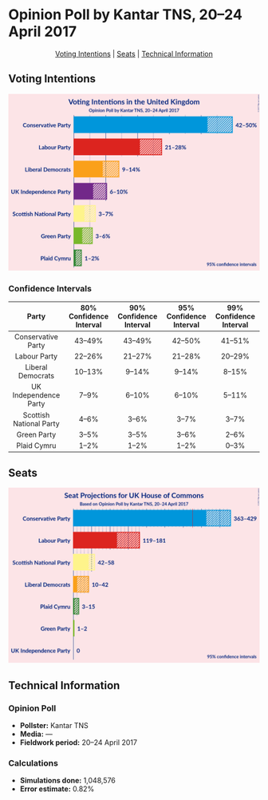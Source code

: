 # Opinion Poll by Kantar TNS, 20–24 April 2017

<p align="center"><a href="#voting-intentions">Voting Intentions</a> | <a href="#seats">Seats</a> | <a href="#technical-information">Technical Information</a></p>

## Voting Intentions

![Graph with voting intentions not yet produced](2017-04-24-Kantar-TNS.png "Voting Intentions")

### Confidence Intervals

| Party | 80% Confidence Interval | 90% Confidence Interval | 95% Confidence Interval | 99% Confidence Interval |
|:-----:|:-----------------------:|:-----------------------:|:-----------------------:|:-----------------------:|
| Conservative Party | 43–49% |43–49% |42–50% |41–51% |
| Labour Party | 22–26% |21–27% |21–28% |20–29% |
| Liberal Democrats | 10–13% |9–14% |9–14% |8–15% |
| UK Independence Party | 7–9% |6–10% |6–10% |5–11% |
| Scottish National Party | 4–6% |3–6% |3–7% |3–7% |
| Green Party | 3–5% |3–5% |3–6% |2–6% |
| Plaid Cymru | 1–2% |1–2% |1–2% |0–3% |

## Seats

![Graph with seats not yet produced](2017-04-24-Kantar-TNS-seats.png "Seats")

## Technical Information

### Opinion Poll

+ **Pollster:** Kantar TNS
+ **Media:** —
+ **Fieldwork period:** 20–24 April 2017

### Calculations

+ **Simulations done:** 1,048,576
+ **Error estimate:** 0.82%

